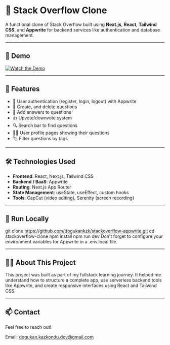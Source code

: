 # 🧠 Stack Overflow Clone

A functional clone of Stack Overflow built using **Next.js**, **React**, **Tailwind CSS**, and **Appwrite** for backend services like authentication and database management.

---

## 🎥 Demo

[![Watch the Demo](https://img.youtube.com/vi/gBQxiRG9h-E/0.jpg)](https://www.youtube.com/watch?v=gBQxiRG9h-E)

---

## 🚀 Features

- 🔐 User authentication (register, login, logout) with Appwrite
- 📝 Create, and delete questions
- 💬 Add answers to questions
- 👍 Upvote/downvote system
- 🔍 Search bar to find questions
- 🧑‍💻 User profile pages showing their questions
- 🏷️ Filter questions by tags

---

## 🛠️ Technologies Used

- **Frontend**: React, Next.js, Tailwind CSS
- **Backend / BaaS**: Appwrite
- **Routing**: Next.js App Router
- **State Management**: useState, useEffect, custom hooks
- **Tools**: CapCut (video editing), Serenity (screen recording)

---

## 🧪 Run Locally

git clone https://github.com/dogukankzk/stackoverflow-appwrite.git
cd stackoverflow-clone
npm install
npm run dev
Don't forget to configure your environment variables for Appwrite in a .env.local file.

---

## 🙋‍♂️ About This Project

This project was built as part of my fullstack learning journey. It helped me understand how to structure a complete app, use serverless backend tools like Appwrite, and create responsive interfaces using React and Tailwind CSS.

---

## 📫 Contact

Feel free to reach out!

Email: dogukan.kazkondu.dev@gmail.com
